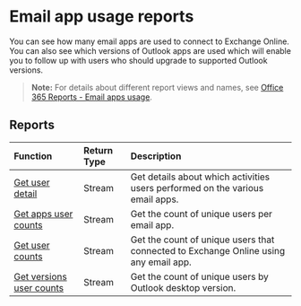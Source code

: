 # Email app usage reports

You can see how many email apps are used to connect to Exchange Online. You can also see which versions of Outlook apps are used which will enable you to follow up with users who should upgrade to supported Outlook versions.

> **Note:** For details about different report views and names, see [Office 365 Reports - Email apps usage](https://support.office.com/client/Email-apps-usage-c2ce12a2-934f-4dd4-ba65-49b02be4703d).

## Reports

| Function                                 | Return Type | Description                              |
| :--------------------------------------- | :---------- | :--------------------------------------- |
| [Get user detail](../api/reportroot_emailappusageuserdetail.md) | Stream      | Get details about which activities users performed on the various email apps. |
| [Get apps user counts](../api/reportroot_emailappusageappsusercounts.md) | Stream      | Get the count of unique users per email app. |
| [Get user counts](../api/reportroot_emailappusageusercounts.md) | Stream      | Get the count of unique users that connected to Exchange Online using any email app. |
| [Get versions user counts](../api/reportroot_emailappusageversionsusercounts.md) | Stream      | Get the count of unique users by Outlook desktop version. |
